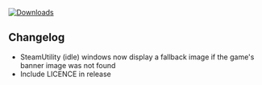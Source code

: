 [![Downloads](https://img.shields.io/github/downloads/zevnda/steam-game-idler/1.7.21/total?style=for-the-badge&logo=github&color=137eb5)](https://github.com/zevnda/steam-game-idler/releases/download/1.7.21/Steam.Game.Idler_1.7.21_x64_en-US.msi)

## Changelog
- SteamUtility (idle) windows now display a fallback image if the game's banner image was not found
- Include LICENCE in release

